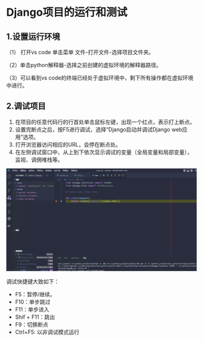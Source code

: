 # Django项目的运行和测试



## 1.设置运行环境

（1） 打开vs code 单击菜单  文件-打开文件-选择项目文件夹。

（2）单击python解释器-选择之前创建的虚拟环境的解释器路径。

（3）可以看到vs code的终端已经处于虚拟环境中，剩下所有操作都在虚拟环境中进行。



## 2.调试项目



1. 在项目的任意代码行的行首处单击鼠标左键，出现一个红点，表示打上断点。
2. 设置完断点之后，按F5进行调试，选择“Django启动并调试Django web应用”选项。
3. 打开浏览器访问相应的URL，会停在断点处。
4. 在左侧调试窗口中，从上到下依次显示调试的变量（全局变量和局部变量），监视、调佣堆栈等。

![](../../_static/image-20220429220126353.png)

调试快捷键大致如下：

- F5：暂停/继续。
- F10：单步跳过
- F11：单步进入
- Shif + F11：跳出
- F9：切换断点
- Ctrl+F5: 以非调试模式运行



